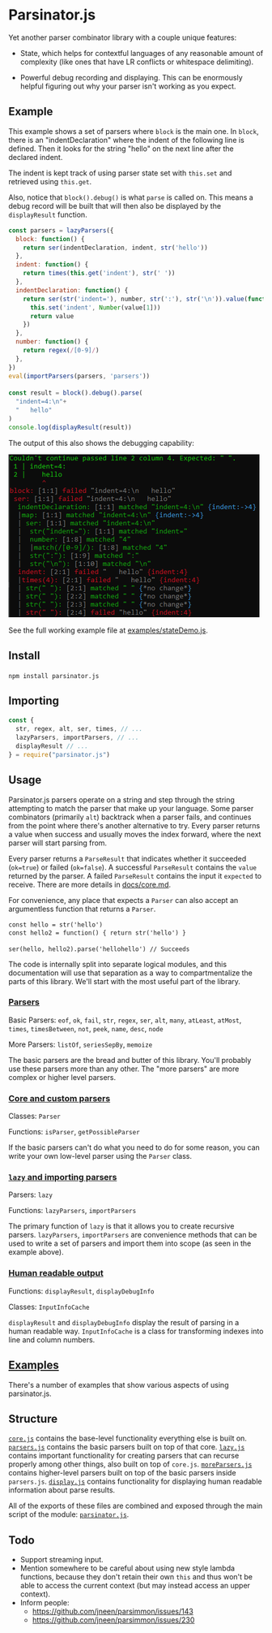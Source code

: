 # Parsinator.js

Yet another parser combinator library with a couple unique features:

* State, which helps for contextful languages of any reasonable amount of complexity (like ones that have LR conflicts or whitespace delimiting).

* Powerful debug recording and displaying. This can be enormously helpful figuring out why your parser isn't working as you expect.

## Example

This example shows a set of parsers where `block` is the main one. In `block`, there is an "indentDeclaration" where the indent of the following line is defined. Then it looks for the string "hello" on the next line after the declared indent.

The indent is kept track of using parser state set with `this.set` and retrieved using `this.get`.

Also, notice that `block().debug()` is what `parse` is called on. This means a debug record will be built that will then also be displayed by the `displayResult` function.

```javascript
const parsers = lazyParsers({
  block: function() {
    return ser(indentDeclaration, indent, str('hello'))
  },
  indent: function() {
    return times(this.get('indent'), str(' '))
  },
  indentDeclaration: function() {
    return ser(str('indent='), number, str(':'), str('\n')).value(function(value) {
      this.set('indent', Number(value[1]))
      return value
    })
  },
  number: function() {
    return regex(/[0-9]/)
  },
})
eval(importParsers(parsers, 'parsers'))

const result = block().debug().parse(
  "indent=4:\n"+
  "   hello"
)
console.log(displayResult(result))
```

The output of this also shows the debugging capability:

![fail-debug](fail-debug.png)

See the full working example file at [examples/stateDemo.js](examples/stateDemo.js).

## Install

`npm install parsinator.js`

## Importing

```javascript
const {
  str, regex, alt, ser, times, // ...
  lazyParsers, importParsers, // ...
  displayResult // ...
} = require("parsinator.js")
```

## Usage

Parsinator.js parsers operate on a string and step through the string attempting to match the parser that make up your language. Some parser combinators (primarily `alt`) backtrack when a parser fails, and continues from the point where there's another alternative to try. Every parser returns a value when success and usually moves the index forward, where the next parser will start parsing from. 

Every parser returns a `ParseResult` that indicates whether it succeeded (`ok=true`) or failed (`ok=false`). A successful `ParseResult` contains the `value` returned by the parser. A failed `ParseResult` contains the input it `expected` to receive. There are more details in [docs/core.md](docs/core.md).

For convenience, any place that expects a `Parser` can also accept an argumentless function that returns a `Parser`.

```
const hello = str('hello')
const hello2 = function() { return str('hello') }

ser(hello, hello2).parse('hellohello') // Succeeds
```



The code is internally split into separate logical modules, and this documentation will use that separation as a way to compartmentalize the parts of this library. We'll start with the most useful part of the library.

### [Parsers](docs/parsers.md)

Basic Parsers: `eof`, `ok`, `fail`, `str`, `regex`, `ser`, `alt`, `many`, `atLeast`, `atMost`, `times`, `timesBetween`, `not`, `peek`, `name`, `desc`, `node`

More Parsers: `listOf`, `seriesSepBy`, `memoize`

The basic parsers are the bread and butter of this library. You'll probably use these parsers more than any other. The "more parsers" are more complex or higher level parsers. 

### [Core and custom parsers](docs/core.md)

Classes: `Parser`

Functions: `isParser`, `getPossibleParser`

If the basic parsers can't do what you need to do for some reason, you can write your own low-level parser using the `Parser` class.

### [`lazy` and importing parsers](docs/lazy.md)

Parsers: `lazy`

Functions: `lazyParsers`, `importParsers`

The primary function of `lazy` is that it allows you to create recursive parsers. `lazyParsers`, `importParsers` are convenience methods that can be used to write a set of parsers and import them into scope (as seen in the example above).

### [Human readable output](docs/display.md)

Functions: `displayResult`, `displayDebugInfo`

Classes: `InputInfoCache`

`displayResult` and `displayDebugInfo` display the result of parsing in a human readable way. `InputInfoCache` is a class for transforming indexes into line and column numbers.

## [Examples](examples)

There's a number of examples that show various aspects of using parsinator.js. 

## Structure

[`core.js`](src/core.js) contains the base-level functionality everything else is built on. [`parsers.js`](src/parsers.js) contains the basic parsers built on top of that core. [`lazy.js`](src/lazy.js) contains important functionality for creating parsers that can recurse properly among other things, also built on top of `core.js`. [`moreParsers.js`](src/moreParsers.js) contains higher-level parsers built on top of the basic parsers inside `parsers.js`. [`display.js`](src/display.js) contains functionality for displaying human readable information about parse results.

All of the exports of these files are combined and exposed through the main script of the module:
[`parsinator.js`](parsinator.js).


## Todo

* Support streaming input.
* Mention somewhere to be careful about using new style lambda functions, because they don't retain their own `this` and thus won't be able to access the current context (but may instead access an upper context).
* Inform people:
  * https://github.com/jneen/parsimmon/issues/143
  * https://github.com/jneen/parsimmon/issues/230
